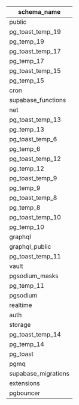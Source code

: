 | schema_name         |
| ------------------- |
| public              |
| pg_toast_temp_19    |
| pg_temp_19          |
| pg_toast_temp_17    |
| pg_temp_17          |
| pg_toast_temp_15    |
| pg_temp_15          |
| cron                |
| supabase_functions  |
| net                 |
| pg_toast_temp_13    |
| pg_temp_13          |
| pg_toast_temp_6     |
| pg_temp_6           |
| pg_toast_temp_12    |
| pg_temp_12          |
| pg_toast_temp_9     |
| pg_temp_9           |
| pg_toast_temp_8     |
| pg_temp_8           |
| pg_toast_temp_10    |
| pg_temp_10          |
| graphql             |
| graphql_public      |
| pg_toast_temp_11    |
| vault               |
| pgsodium_masks      |
| pg_temp_11          |
| pgsodium            |
| realtime            |
| auth                |
| storage             |
| pg_toast_temp_14    |
| pg_temp_14          |
| pg_toast            |
| pgmq                |
| supabase_migrations |
| extensions          |
| pgbouncer           |